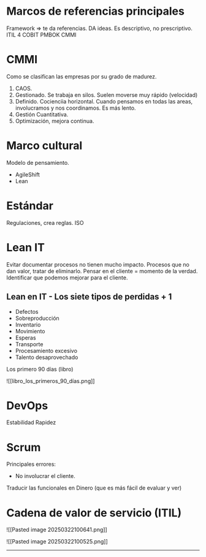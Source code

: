 # Marcos de referencias principales

Framework => te da referencias. DA ideas. Es descriptivo, no prescriptivo.
ITIL 4
COBIT
PMBOK
CMMI

# CMMI 

Como se clasifican las empresas por su grado de madurez.
1. CAOS.
2. Gestionado. Se trabaja en silos. Suelen moverse muy rápido (velocidad)
3. Definido. Cocienciia horizontal. Cuando pensamos en todas las areas, involucramos y nos coordinamos. Es más lento.
4. Gestión Cuantitativa.
5. Optimización, mejora continua. 

# Marco cultural

Modelo de pensamiento. 
 - AgileShift
 - Lean

# Estándar

Regulaciones, crea reglas. 
ISO


# Lean IT

Evitar documentar procesos no tienen mucho impacto.
Procesos que no dan valor, tratar de eliminarlo.
Pensar en el cliente = momento de la verdad. Identificar que podemos mejorar para el cliente.

## Lean en IT - Los siete tipos de perdidas + 1

- Defectos
- Sobreproducción
- Inventario
- Movimiento
- Esperas
- Transporte
- Procesamiento excesivo
- Talento desaprovechado


Los primero 90 días (libro)

![[libro_los_primeros_90_días.png]]


# DevOps


Estabilidad
Rapidez


# Scrum

Principales errores:
- No involucrar el cliente.

Traducir las funcionales en Dinero (que es más fácil de evaluar y ver)


# Cadena de valor de servicio (ITIL)
![[Pasted image 20250322100641.png]]


![[Pasted image 20250322100525.png]]



---


